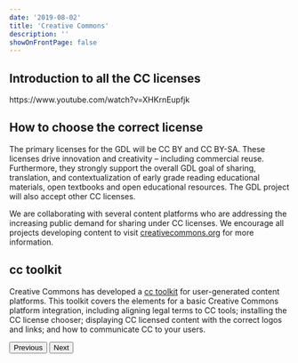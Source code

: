 ```yaml
---
date: '2019-08-02'
title: 'Creative Commons'
description: ''
showOnFrontPage: false
---
```


<content>

## Introduction to all the CC licenses

<youtube>
https://www.youtube.com/watch?v=XHKrnEupfjk
</youtube>

## How to choose the correct license

The primary licenses for the GDL will be CC BY and CC BY-SA. These licenses drive innovation and creativity – including commercial reuse. Furthermore, they strongly support the overall GDL goal of sharing, translation, and contextualization of early grade reading educational materials, open textbooks and open educational resources. The GDL project will also accept other CC licenses.

We are collaborating with several content platforms who are addressing the increasing public demand for sharing under CC licenses. We encourage all projects developing content to visit [creativecommons.org](https://creativecommons.org) for more information.

## cc toolkit

Creative Commons has developed a [cc toolkit](https://creativecommons.org/platform/toolkit/) for user-generated content platforms. This toolkit covers the elements for a basic Creative Commons platform integration, including aligning legal terms to CC tools; installing the CC license chooser; displaying CC licensed content with the correct logos and links; and how to communicate CC to your users.

<button to="/creativecommons/step2">Previous</button>
<button to="/creativecommons/step4">Next</button>

</content>
